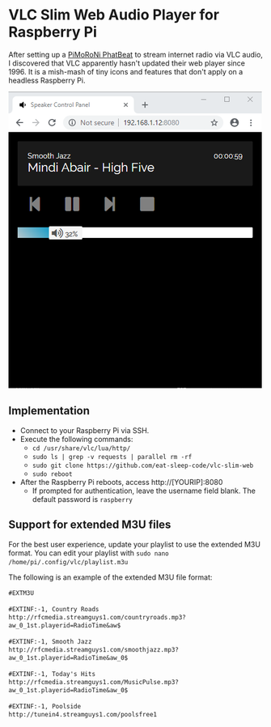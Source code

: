 # VLC Slim Web Audio Player for Raspberry Pi

After setting up a [PiMoRoNi PhatBeat](https://shop.pimoroni.com/products/phat-beat) to stream internet radio via VLC audio, I discovered that VLC apparently hasn't updated their web player since 1996.   It is a mish-mash of tiny icons and features that don't apply on a headless Raspberry Pi.

![alt text](https://github.com/eat-sleep-code/vlc-slim-web/blob/master/screenshot.png)

## Implementation

* Connect to your Raspberry Pi via SSH.
* Execute the following commands:
  * `cd /usr/share/vlc/lua/http/`
  * `sudo ls | grep -v requests | parallel rm -rf`
  * `sudo git clone https://github.com/eat-sleep-code/vlc-slim-web`
  * `sudo reboot`
* After the Raspberry Pi reboots, access http://[YOURIP]:8080 
  * If prompted for authentication, leave the username field blank.   The default password is `raspberry`

## Support for extended M3U files
For the best user experience, update your playlist to use the extended M3U format.   You can edit your playlist with `sudo nano /home/pi/.config/vlc/playlist.m3u`

The following is an example of the extended M3U file format:
```
#EXTM3U

#EXTINF:-1, Country Roads
http://rfcmedia.streamguys1.com/countryroads.mp3?aw_0_1st.playerid=RadioTime&aw$

#EXTINF:-1, Smooth Jazz
http://rfcmedia.streamguys1.com/smoothjazz.mp3?aw_0_1st.playerid=RadioTime&aw_0$

#EXTINF:-1, Today's Hits
http://rfcmedia.streamguys1.com/MusicPulse.mp3?aw_0_1st.playerid=RadioTime&aw_0$

#EXTINF:-1, Poolside
http://tunein4.streamguys1.com/poolsfree1
```
